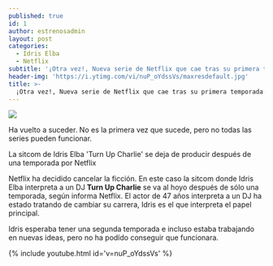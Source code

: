 ```yaml
---
published: true
id: 1
author: estrenosadmin
layout: post
categories:
  - Idris Elba
  - Netflix
subtitle: '¡Otra vez!, Nueva serie de Netflix que cae tras su primera temporada.'
header-img: 'https://i.ytimg.com/vi/nuP_oYdssVs/maxresdefault.jpg'
title: >-
  ¡Otra vez!, Nueva serie de Netflix que cae tras su primera temporada.
---
```

![](https://i.ytimg.com/vi/nuP_oYdssVs/maxresdefault.jpg)

Ha vuelto a suceder. No es la primera vez que sucede, pero no todas las series pueden funcionar.

<!--break-->

La sitcom de Idris Elba 'Turn Up Charlie' se deja de producir después de una temporada por Netflix 
 
Netflix ha decidido cancelar la ficción. En este caso la sitcom donde Idris Elba interpreta a un DJ **Turn Up Charlie** se va al hoyo después de sólo una temporada, según informa Netflix. El actor de 47 años interpreta a un DJ ha estado tratando de cambiar su carrera, Idris es el que interpreta el papel principal. 
 
Idris esperaba tener una segunda temporada e incluso estaba trabajando en nuevas ideas, pero no ha podído conseguir que funcionara.

{% include youtube.html id='v=nuP_oYdssVs'  %}